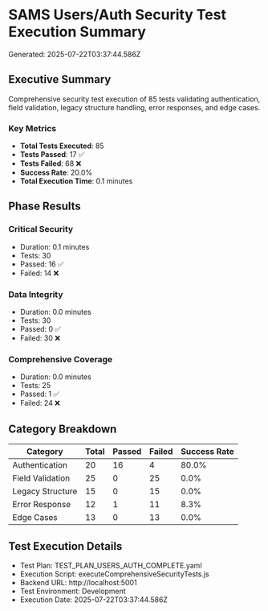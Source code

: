 # SAMS Users/Auth Security Test Execution Summary

Generated: 2025-07-22T03:37:44.586Z

## Executive Summary

Comprehensive security test execution of 85 tests validating authentication, field validation, legacy structure handling, error responses, and edge cases.

### Key Metrics
- **Total Tests Executed**: 85
- **Tests Passed**: 17 ✅
- **Tests Failed**: 68 ❌
- **Success Rate**: 20.0%
- **Total Execution Time**: 0.1 minutes

## Phase Results

### Critical Security
- Duration: 0.1 minutes
- Tests: 30
- Passed: 16 ✅
- Failed: 14 ❌

### Data Integrity
- Duration: 0.0 minutes
- Tests: 30
- Passed: 0 ✅
- Failed: 30 ❌

### Comprehensive Coverage
- Duration: 0.0 minutes
- Tests: 25
- Passed: 1 ✅
- Failed: 24 ❌

## Category Breakdown

| Category | Total | Passed | Failed | Success Rate |
|----------|-------|--------|--------|--------------|
| Authentication | 20 | 16 | 4 | 80.0% |
| Field Validation | 25 | 0 | 25 | 0.0% |
| Legacy Structure | 15 | 0 | 15 | 0.0% |
| Error Response | 12 | 1 | 11 | 8.3% |
| Edge Cases | 13 | 0 | 13 | 0.0% |

## Test Execution Details

- Test Plan: TEST_PLAN_USERS_AUTH_COMPLETE.yaml
- Execution Script: executeComprehensiveSecurityTests.js
- Backend URL: http://localhost:5001
- Test Environment: Development
- Execution Date: 2025-07-22T03:37:44.586Z
